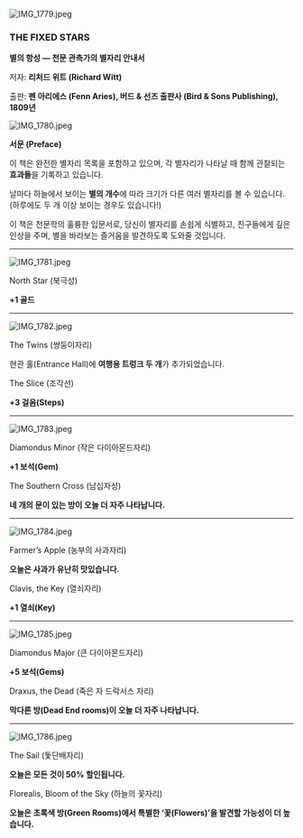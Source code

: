 
![IMG_1779.jpeg](images/the_fixed_stars/IMG_1779.jpeg)

### THE FIXED STARS

**별의 항성 — 천문 관측가의 별자리 안내서**

저자: **리처드 위트 (Richard Witt)**

출판: **펜 아리에스 (Fenn Aries), 버드 & 선즈 출판사 (Bird & Sons Publishing), 1809년**

![IMG_1780.jpeg](images/the_fixed_stars/IMG_1780.jpeg)

**서문 (Preface)**

이 책은 완전한 별자리 목록을 포함하고 있으며, 각 별자리가 나타날 때 함께 관찰되는 **효과들**을 기록하고 있습니다.

날마다 하늘에서 보이는 **별의 개수**에 따라 크기가 다른 여러 별자리를 볼 수 있습니다. (하루에도 두 개 이상 보이는 경우도 있습니다!)

이 책은 천문학의 훌륭한 입문서로, 당신이 별자리를 손쉽게 식별하고, 친구들에게 깊은 인상을 주며, 별을 바라보는 즐거움을 발견하도록 도와줄 것입니다.

---

![IMG_1781.jpeg](images/the_fixed_stars/IMG_1781.jpeg)

North Star (북극성)

**+1 골드**

---

![IMG_1782.jpeg](images/the_fixed_stars/IMG_1782.jpeg)

The Twins (쌍둥이자리)

현관 홀(Entrance Hall)에 **여행용 트렁크 두 개**가 추가되었습니다.

The Slice (조각선)

**+3 걸음(Steps)**

---

![IMG_1783.jpeg](images/the_fixed_stars/IMG_1783.jpeg)

Diamondus Minor (작은 다이아몬드자리)

**+1 보석(Gem)**

The Southern Cross (남십자성)

**네 개의 문이 있는 방이 오늘 더 자주 나타납니다.**

---

![IMG_1784.jpeg](images/the_fixed_stars/IMG_1784.jpeg)

Farmer’s Apple (농부의 사과자리)

**오늘은 사과가 유난히 맛있습니다.**

Clavis, the Key (열쇠자리)

**+1 열쇠(Key)**

---

![IMG_1785.jpeg](images/the_fixed_stars/IMG_1785.jpeg)

Diamondus Major (큰 다이아몬드자리)

**+5 보석(Gems)**

Draxus, the Dead (죽은 자 드락서스 자리)

**막다른 방(Dead End rooms)이 오늘 더 자주 나타납니다.**

---

![IMG_1786.jpeg](images/the_fixed_stars/IMG_1786.jpeg)

The Sail (돛단배자리)

**오늘은 모든 것이 50% 할인됩니다.**

Florealis, Bloom of the Sky (하늘의 꽃자리)

**오늘은 초록색 방(Green Rooms)에서 특별한 ‘꽃(Flowers)’을 발견할 가능성이 더 높습니다.**

